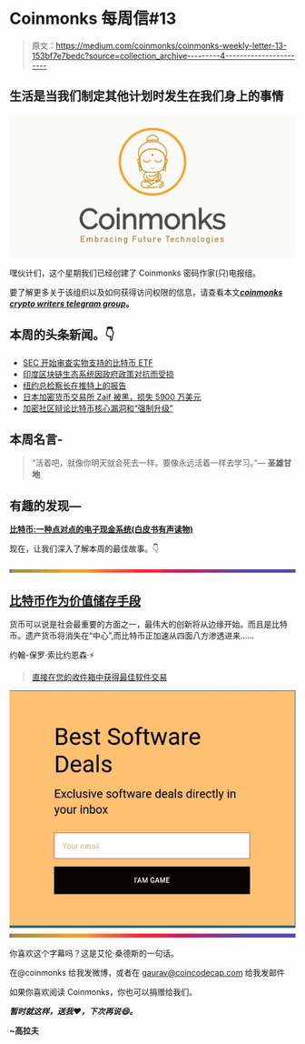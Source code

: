 # Coinmonks 每周信#13

> 原文：<https://medium.com/coinmonks/coinmonks-weekly-letter-13-153bf7e7bedc?source=collection_archive---------4----------------------->

## 生活是当我们制定其他计划时发生在我们身上的事情

![](img/a8f11514568647ebfa7debf2b408b963.png)

嘿伙计们，这个星期我们已经创建了 Coinmonks 密码作家(只)电报组。

要了解更多关于该组织以及如何获得访问权限的信息，请查看本文[***coinmonks crypto writers telegram group***](/coinmonks/coinnmonks-crypto-writers-telegram-group-f56b4621af0a)**。**

## 本周的头条新闻。👇

*   [SEC 开始审查实物支持的比特币 ETF](https://www.ccn.com/sec-begins-reviewing-physically-backed-bitcoin-etf-will-examine-1400-comments/)
*   [印度区块链生态系统因政府政策对抗而受损](https://www.ccn.com/indias-blockchain-ecosystem-suffers-as-antagonistic-government-policy-brings-exodus/)
*   [纽约总检察长在推特上的报告](https://twitter.com/NewYorkStateAG/status/1042098555849265152)
*   [日本加密货币交易所 Zaif 被黑，损失 5900 万美元](https://www.ccn.com/newsflash-japanese-cryptocurrency-exchange-zaif-hacked-59-million-in-losses/)
*   [加密社区辩论比特币核心漏洞和“强制升级”](https://news.bitcoin.com/crypto-community-debates-bitcoin-core-bug-and-a-forced-upgrade/)

## 本周名言-

> “活着吧，就像你明天就会死去一样。要像永远活着一样去学习。”— **圣雄甘地**

## **有趣的发现**—

[**比特币:一种点对点的电子现金系统(白皮书有声读物)**](https://www.youtube.com/watch?v=OFzKDe0eFxM)

现在，让我们深入了解本周的最佳故事。👇

![](img/bbd4c520f7a63777145b65e0ebc51cba.png)

## [比特币作为价值储存手段](/coinmonks/bitcoin-as-a-store-of-value-66c2f51fd3c6)

货币可以说是社会最重要的方面之一，最伟大的创新将从边缘开始。而且是比特币。遗产货币将消失在“中心”,而比特币正加速从四面八方渗透进来……

约翰-保罗·索比约恩森·⚡️

> [直接在您的收件箱中获得最佳软件交易](https://coincodecap.com/?utm_source=coinmonks)

[![](img/7c0b3dfdcbfea594cc0ae7d4f9bf6fcb.png)](https://coincodecap.com/?utm_source=coinmonks)![](img/bbd4c520f7a63777145b65e0ebc51cba.png)

你喜欢这个字幕吗？这是艾伦·桑德斯的一句话。

在@coinmonks 给我发微博，或者在 gaurav@coincodecap.com 给我发邮件

如果你喜欢阅读 Coinmonks，你也可以捐赠给我们。

***暂时就这样，送我❤️，下次再说😄。***

**~高拉夫**